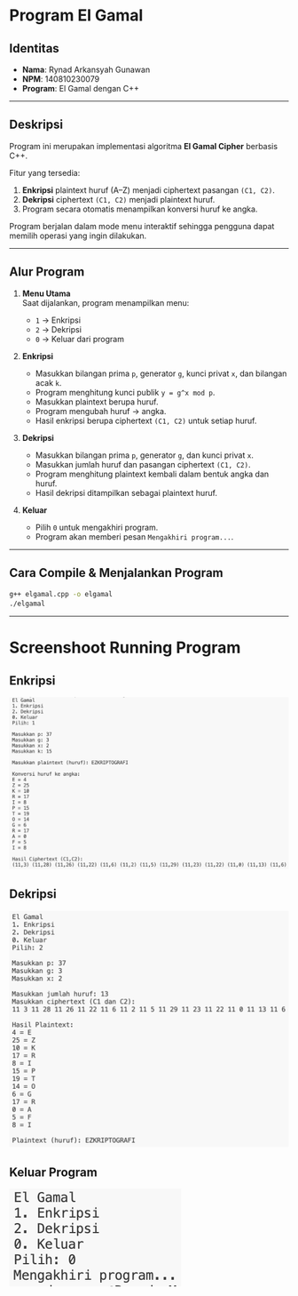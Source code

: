# Program El Gamal

## Identitas
- **Nama**: Rynad Arkansyah Gunawan  
- **NPM**: 140810230079  
- **Program**: El Gamal dengan C++

---

## Deskripsi
Program ini merupakan implementasi algoritma **El Gamal Cipher** berbasis C++.

Fitur yang tersedia:
1. **Enkripsi** plaintext huruf (A–Z) menjadi ciphertext pasangan `(C1, C2)`.  
2. **Dekripsi** ciphertext `(C1, C2)` menjadi plaintext huruf.  
3. Program secara otomatis menampilkan konversi huruf ke angka.

Program berjalan dalam mode menu interaktif sehingga pengguna dapat memilih operasi yang ingin dilakukan.

---

## Alur Program
1. **Menu Utama**  
   Saat dijalankan, program menampilkan menu:
   - `1` → Enkripsi
   - `2` → Dekripsi
   - `0` → Keluar dari program

2. **Enkripsi**
   - Masukkan bilangan prima `p`, generator `g`, kunci privat `x`, dan bilangan acak `k`.  
   - Program menghitung kunci publik `y = g^x mod p`.  
   - Masukkan plaintext berupa huruf.  
   - Program mengubah huruf → angka.  
   - Hasil enkripsi berupa ciphertext `(C1, C2)` untuk setiap huruf.

3. **Dekripsi**
   - Masukkan bilangan prima `p`, generator `g`, dan kunci privat `x`.  
   - Masukkan jumlah huruf dan pasangan ciphertext `(C1, C2)`.  
   - Program menghitung plaintext kembali dalam bentuk angka dan huruf.  
   - Hasil dekripsi ditampilkan sebagai plaintext huruf.

4. **Keluar**  
   - Pilih `0` untuk mengakhiri program.  
   - Program akan memberi pesan `Mengakhiri program...`.

---

## Cara Compile & Menjalankan Program
```bash
g++ elgamal.cpp -o elgamal
./elgamal
```

---
# Screenshoot Running Program

## Enkripsi
![Enkripsi EZKRIPTOGRAFI](enkripsi.png)

## Dekripsi
![Dekripsi EZKRIPTOGRAFI](dekripsi.png)

## Keluar Program
![Keluar program](keluar.png)
